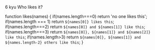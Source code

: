 6 kyu
Who likes it?

function likes(names) {
if(names.length===0) return 'no one likes this';
if(names.length === 1) return `${names[0]} likes this`;
if(names.length===2) return `${names[0]} and ${names[1]} like this`;
if(names.length===3) return `${names[0]}, ${names[1]} and ${names[2]} like this`;
if(names.length>3) return `${names[0]}, ${names[1]} and ${names.length-2} others like this`;
}
